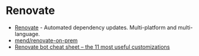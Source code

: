 # Renovate

* [Renovate](https://github.com/renovatebot/renovate) - Automated dependency updates. Multi-platform and multi-language.
* [mend/renovate-on-prem](https://github.com/mend/renovate-on-prem)
* [Renovate bot cheat sheet – the 11 most useful customizations](https://www.augmentedmind.de/2021/07/25/renovate-bot-cheat-sheet/)